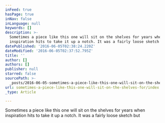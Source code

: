 ```yaml
---
inFeed: true
hasPage: true
inNav: false
inLanguage: null
keywords: []
description: >-
  Sometimes a piece like this one will sit on the shelves for years when
  inspiration hits to take it up a notch. It was a fairly loose sketch but 
datePublished: '2016-06-05T02:38:24.220Z'
dateModified: '2016-06-05T02:37:52.795Z'
title: ''
author: []
authors: []
publisher: null
starred: false
sourcePath: >-
  _posts/2016-06-05-sometimes-a-piece-like-this-one-will-sit-on-the-shelves-for.md
url: sometimes-a-piece-like-this-one-will-sit-on-the-shelves-for/index.html
_type: Article

---
```

Sometimes a piece like this one will sit on the shelves for years when inspiration hits to take it up a notch. It was a fairly loose sketch but